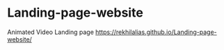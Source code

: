 # Landing-page-website
Animated Video Landing page
https://rekhilalias.github.io/Landing-page-website/
